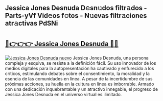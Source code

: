 ## Jessica Jones Desnuda D𝚎sn𝚞dos filtr𝚊dos - Parts-yVf Vid𝚎os f𝚘tos - N𝚞evas filtr𝚊ciones atr𝚊ctivas PdSNi

# <h2><a href="http://mbda2m.tromn.icu/?c=Jessica+Jones+Desnuda">🔗👉👉👉 Jessica Jones Desnuda 🔗🔗</a></h2>

[![Jessica Jones Desnuda nuevo](https://i.imgur.com/pEAQMta.gif)](http://mbda2m.tromn.icu/?c=Jessica+Jones+Desnuda)
Jessica Jones Desnuda, una persona compleja y esquiva, se resiste a la definición fácil. Su uso innovador de los medios digitales para la autopresentación ha cautivado y enfurecido a los críticos, estimulando debates sobre el consentimiento, la moralidad y la esencia de las comunidades en línea. A pesar de la incertidumbre de sus próximas acciones, su huella en la cultura en línea es imborrable. Armado con una dedicación inquebrantable y un atractivo innegable, el progreso de Jessica Jones Desnuda en el universo virtual es ilimitado.
